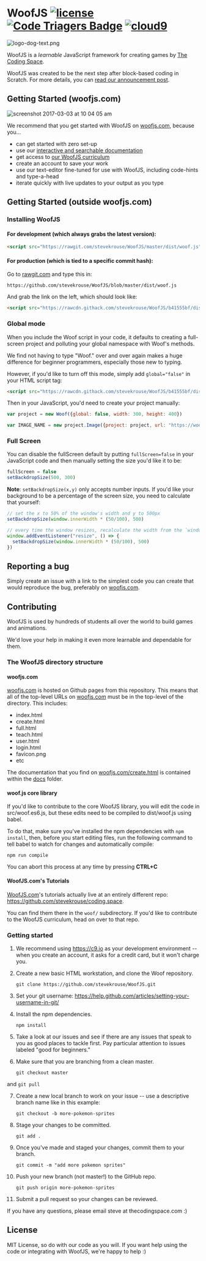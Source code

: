 # WoofJS [![license](https://img.shields.io/github/license/mashape/apistatus.svg)](https://github.com/stevekrouse/WoofJS/blob/master/LICENSE.md) [![Code Triagers Badge](https://www.codetriage.com/stevekrouse/woofjs/badges/users.svg)](https://www.codetriage.com/stevekrouse/woofjs)       [![cloud9](https://img.shields.io/badge/cloud9-open-red.svg)](https://c9.io/auth/github?r=https%3A%2F%2Fc9.io%2Fopen%2F%3Fclone_url%3Dhttps%253A%252F%252Fgithub.com%252Fstevekrouse%252FWoofJS)

<img src="https://woofjs.com/images/logo-dog-text.png" alt="logo-dog-text.png"/>

WoofJS is a *learnable* JavaScript framework for creating games by [The Coding Space](http://thecodingspace.com).

WoofJS was created to be the next step after block-based coding in Scratch. For more details, you can [read our announcement post](https://medium.com/@stevekrouse/woof-d9adf2110fc6).

## Getting Started (woofjs.com)

![screenshot 2017-03-03 at 10 04 05 am](https://cloud.githubusercontent.com/assets/2288939/23556045/1693c70c-fff9-11e6-950b-5e95c7a0112a.png)

We recommend that you get started with WoofJS on [woofjs.com](https://woofjs.com), because you...

  * can get started with zero set-up
  * use our [interactive and searchable documentation](https://woofjs.com/docs)
  * get access to [our WoofJS curriculum](https://coding.space/woof)
  * create an account to save your work
  * use our text-editor fine-tuned for use with WoofJS, including code-hints and type-a-head
  * iterate quickly with live updates to your output as you type


## Getting Started (outside woofjs.com)

### Installing WoofJS

#### For development (which always grabs the latest version):

```html
<script src="https://rawgit.com/stevekrouse/WoofJS/master/dist/woof.js"></script>
```

#### For production (which is tied to a specific commit hash):

Go to [rawgit.com](http://rawgit.com) and type this in:

    https://github.com/stevekrouse/WoofJS/blob/master/dist/woof.js

And grab the link on the left, which should look like:

```html
<script src="https://rawcdn.githack.com/stevekrouse/WoofJS/b41555bf/dist/woof.js"></script>
```

### Global mode

When you include the Woof script in your code, it defaults to creating a full-screen project and polluting your global namespace with Woof's methods.

We find not having to type "Woof." over and over again makes a huge difference for beginner programmers, especially those new to typing.

However, if you'd like to turn off this mode, simply add `global="false"` in your HTML script tag:

```html
<script src="https://rawcdn.githack.com/stevekrouse/WoofJS/b41555bf/dist/woof.js" global="false"></script>
```

Then in your JavaScript, you'd need to create your project manually:

```javascript
var project = new Woof({global: false, width: 300, height: 400})

var IMAGE_NAME = new project.Image({project: project, url: "https://woofjs.com/images/SMJjVCL.png"})
```

### Full Screen

You can disable the fullScreen default by putting `fullScreen=false` in your JavaScript code and then manually setting the size you'd like it to be:

```javascript
fullScreen = false
setBackdropSize(500, 300)
```
**Note**: `setBackdropSize(x,y)` only accepts number inputs. If you'd like your background to be a percentage of the screen size, you need to calculate that yourself:

```javascript
// set the x to 50% of the window's width and y to 500px
setBackdropSize(window.innerWidth * (50/100), 500)

// every time the window resizes, recalculate the width from the `window.innerWidth` property
window.addEventListener("resize", () => {
  setBackdropSize(window.innerWidth * (50/100), 500)
})
```

## Reporting a bug

Simply create an issue with a link to the simplest code you can create that would reproduce the bug, preferably on [woofjs.com](https://woofjs.com).


## Contributing

WoofJS is used by hundreds of students all over the world to build games and animations.

We'd love your help in making it even more learnable and dependable for them.

### The WoofJS directory structure

#### woofjs.com

[woofjs.com](https://woofjs.com) is hosted on Github pages from this repository. This means that all of the top-level URLs on [woofjs.com](https://woofjs.com) must be in the top-level of the directory. This includes:

  * index.html
  * create.html
  * full.html
  * teach.html
  * user.html
  * login.html
  * favicon.png
  * etc

The documentation that you find on [woofjs.com/create.html](https://woofjs.com/create.html) is contained within the [docs](https://github.com/stevekrouse/WoofJS/tree/master/docs) folder.

#### woof.js core library

If you'd like to contribute to the core WoofJS library, you will edit the code in src/woof.es6.js, but these edits need to be compiled to dist/woof.js using babel.

To do that, make sure you've installed the npm dependencies with `npm install`, then, before you start editing files, run the following command to tell babel to watch for changes and automatically compile:
   ```
   npm run compile
   ```
You can abort this process at any time by pressing **CTRL+C**

#### WoofJS.com's Tutorials

[WoofJS.com](https://woofjs.com)'s tutorials actually live at an entirely different repo: https://github.com/stevekrouse/coding.space.

You can find them there in the `woof/` subdirectory. If you'd like to contribute to the WoofJS curriculum, head on over to that repo.

### Getting started

1. We recommend using https://c9.io as your development environment -- when you create an account, it asks for a credit card, but it won't charge you.

2. Create a new basic HTML workstation, and clone the Woof repository.

    ```
    git clone https://github.com/stevekrouse/WoofJS.git
    ```     

3. Set your git username: https://help.github.com/articles/setting-your-username-in-git/
4. Install the npm dependencies.

    ```
    npm install
    ```

5. Take a look at our issues and see if there are any issues that speak to you as good places to tackle first. Pay particular attention to issues labeled "good for beginners."

6. Make sure that you are branching from a clean master.
    ```
    git checkout master
    ```
and
    ```
    git pull
    ```

7. Create a new local branch to work on your issue -- use a descriptive branch name like in this example:

    ```
    git checkout -b more-pokemon-sprites
    ```
    
8. Stage your changes to be committed.
    ```
    git add .
    ```

9. Once you've made and staged your changes, commit them to your branch.
    ```
    git commit -m "add more pokemon sprites"
    ```
    
10. Push your new branch (not master!) to the GitHub repo.
    ```
    git push origin more-pokemon-sprites
    ```
    
11. Submit a pull request so your changes can be reviewed.

If you have any questions, please email steve at thecodingspace.com :)


## License

MIT License, so do with our code as you will. If you want help using the code or integrating with WoofJS, we're happy to help :)
